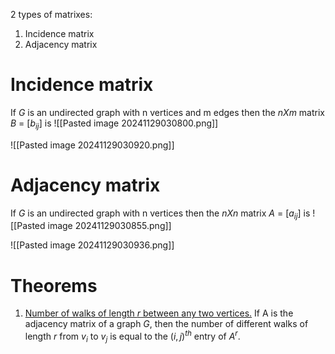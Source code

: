 2 types of matrixes:
1. Incidence matrix
2. Adjacency matrix

# Incidence matrix
If $G$ is an undirected graph with n vertices and m edges then the $nXm$ matrix $B$ = $[b_{ij}]$ is
![[Pasted image 20241129030800.png]]

![[Pasted image 20241129030920.png]]


# Adjacency matrix
If $G$ is an undirected graph with n vertices then the $nXn$ matrix $A$ = $[a_{ij}]$ is
![[Pasted image 20241129030855.png]]

![[Pasted image 20241129030936.png]]


# Theorems
1. <u>Number of walks of length $r$ between any two vertices.</u>
	If A is the adjacency matrix of a graph $G$, then the number of different walks of length $r$ from $v_i$ to $v_j$ is equal to the $(i,j)^{th}$ entry of $A^r$.